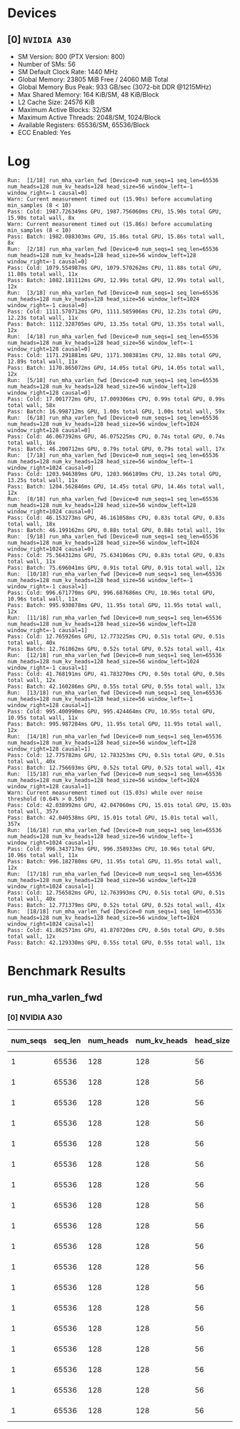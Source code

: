 # Devices

## [0] `NVIDIA A30`
* SM Version: 800 (PTX Version: 800)
* Number of SMs: 56
* SM Default Clock Rate: 1440 MHz
* Global Memory: 23805 MiB Free / 24060 MiB Total
* Global Memory Bus Peak: 933 GB/sec (3072-bit DDR @1215MHz)
* Max Shared Memory: 164 KiB/SM, 48 KiB/Block
* L2 Cache Size: 24576 KiB
* Maximum Active Blocks: 32/SM
* Maximum Active Threads: 2048/SM, 1024/Block
* Available Registers: 65536/SM, 65536/Block
* ECC Enabled: Yes

# Log

```
Run:  [1/18] run_mha_varlen_fwd [Device=0 num_seqs=1 seq_len=65536 num_heads=128 num_kv_heads=128 head_size=56 window_left=-1 window_right=-1 causal=0]
Warn: Current measurement timed out (15.90s) before accumulating min_samples (8 < 10)
Pass: Cold: 1987.726349ms GPU, 1987.756060ms CPU, 15.90s total GPU, 15.90s total wall, 8x 
Warn: Current measurement timed out (15.86s) before accumulating min_samples (8 < 10)
Pass: Batch: 1982.088303ms GPU, 15.86s total GPU, 15.86s total wall, 8x
Run:  [2/18] run_mha_varlen_fwd [Device=0 num_seqs=1 seq_len=65536 num_heads=128 num_kv_heads=128 head_size=56 window_left=128 window_right=-1 causal=0]
Pass: Cold: 1079.554987ms GPU, 1079.570262ms CPU, 11.88s total GPU, 11.88s total wall, 11x 
Pass: Batch: 1082.181112ms GPU, 12.99s total GPU, 12.99s total wall, 12x
Run:  [3/18] run_mha_varlen_fwd [Device=0 num_seqs=1 seq_len=65536 num_heads=128 num_kv_heads=128 head_size=56 window_left=1024 window_right=-1 causal=0]
Pass: Cold: 1111.570712ms GPU, 1111.585906ms CPU, 12.23s total GPU, 12.23s total wall, 11x 
Pass: Batch: 1112.328705ms GPU, 13.35s total GPU, 13.35s total wall, 12x
Run:  [4/18] run_mha_varlen_fwd [Device=0 num_seqs=1 seq_len=65536 num_heads=128 num_kv_heads=128 head_size=56 window_left=-1 window_right=128 causal=0]
Pass: Cold: 1171.291881ms GPU, 1171.308381ms CPU, 12.88s total GPU, 12.89s total wall, 11x 
Pass: Batch: 1170.865072ms GPU, 14.05s total GPU, 14.05s total wall, 12x
Run:  [5/18] run_mha_varlen_fwd [Device=0 num_seqs=1 seq_len=65536 num_heads=128 num_kv_heads=128 head_size=56 window_left=128 window_right=128 causal=0]
Pass: Cold: 17.001772ms GPU, 17.009306ms CPU, 0.99s total GPU, 0.99s total wall, 58x 
Pass: Batch: 16.998712ms GPU, 1.00s total GPU, 1.00s total wall, 59x
Run:  [6/18] run_mha_varlen_fwd [Device=0 num_seqs=1 seq_len=65536 num_heads=128 num_kv_heads=128 head_size=56 window_left=1024 window_right=128 causal=0]
Pass: Cold: 46.067392ms GPU, 46.075225ms CPU, 0.74s total GPU, 0.74s total wall, 16x 
Pass: Batch: 46.200712ms GPU, 0.79s total GPU, 0.79s total wall, 17x
Run:  [7/18] run_mha_varlen_fwd [Device=0 num_seqs=1 seq_len=65536 num_heads=128 num_kv_heads=128 head_size=56 window_left=-1 window_right=1024 causal=0]
Pass: Cold: 1203.946389ms GPU, 1203.966189ms CPU, 13.24s total GPU, 13.25s total wall, 11x 
Pass: Batch: 1204.562846ms GPU, 14.45s total GPU, 14.46s total wall, 12x
Run:  [8/18] run_mha_varlen_fwd [Device=0 num_seqs=1 seq_len=65536 num_heads=128 num_kv_heads=128 head_size=56 window_left=128 window_right=1024 causal=0]
Pass: Cold: 46.153273ms GPU, 46.161058ms CPU, 0.83s total GPU, 0.83s total wall, 18x 
Pass: Batch: 46.199162ms GPU, 0.88s total GPU, 0.88s total wall, 19x
Run:  [9/18] run_mha_varlen_fwd [Device=0 num_seqs=1 seq_len=65536 num_heads=128 num_kv_heads=128 head_size=56 window_left=1024 window_right=1024 causal=0]
Pass: Cold: 75.564312ms GPU, 75.634106ms CPU, 0.83s total GPU, 0.83s total wall, 11x 
Pass: Batch: 75.696041ms GPU, 0.91s total GPU, 0.91s total wall, 12x
Run:  [10/18] run_mha_varlen_fwd [Device=0 num_seqs=1 seq_len=65536 num_heads=128 num_kv_heads=128 head_size=56 window_left=-1 window_right=-1 causal=1]
Pass: Cold: 996.671770ms GPU, 996.687686ms CPU, 10.96s total GPU, 10.96s total wall, 11x 
Pass: Batch: 995.930878ms GPU, 11.95s total GPU, 11.95s total wall, 12x
Run:  [11/18] run_mha_varlen_fwd [Device=0 num_seqs=1 seq_len=65536 num_heads=128 num_kv_heads=128 head_size=56 window_left=128 window_right=-1 causal=1]
Pass: Cold: 12.765926ms GPU, 12.773225ms CPU, 0.51s total GPU, 0.51s total wall, 40x 
Pass: Batch: 12.761862ms GPU, 0.52s total GPU, 0.52s total wall, 41x
Run:  [12/18] run_mha_varlen_fwd [Device=0 num_seqs=1 seq_len=65536 num_heads=128 num_kv_heads=128 head_size=56 window_left=1024 window_right=-1 causal=1]
Pass: Cold: 41.768191ms GPU, 41.783270ms CPU, 0.50s total GPU, 0.50s total wall, 12x 
Pass: Batch: 42.160286ms GPU, 0.55s total GPU, 0.55s total wall, 13x
Run:  [13/18] run_mha_varlen_fwd [Device=0 num_seqs=1 seq_len=65536 num_heads=128 num_kv_heads=128 head_size=56 window_left=-1 window_right=128 causal=1]
Pass: Cold: 995.400990ms GPU, 995.424464ms CPU, 10.95s total GPU, 10.95s total wall, 11x 
Pass: Batch: 995.987284ms GPU, 11.95s total GPU, 11.95s total wall, 12x
Run:  [14/18] run_mha_varlen_fwd [Device=0 num_seqs=1 seq_len=65536 num_heads=128 num_kv_heads=128 head_size=56 window_left=128 window_right=128 causal=1]
Pass: Cold: 12.775782ms GPU, 12.783253ms CPU, 0.51s total GPU, 0.51s total wall, 40x 
Pass: Batch: 12.756693ms GPU, 0.52s total GPU, 0.52s total wall, 41x
Run:  [15/18] run_mha_varlen_fwd [Device=0 num_seqs=1 seq_len=65536 num_heads=128 num_kv_heads=128 head_size=56 window_left=1024 window_right=128 causal=1]
Warn: Current measurement timed out (15.03s) while over noise threshold (0.64% > 0.50%)
Pass: Cold: 42.038992ms GPU, 42.047060ms CPU, 15.01s total GPU, 15.03s total wall, 357x 
Pass: Batch: 42.040538ms GPU, 15.01s total GPU, 15.01s total wall, 357x
Run:  [16/18] run_mha_varlen_fwd [Device=0 num_seqs=1 seq_len=65536 num_heads=128 num_kv_heads=128 head_size=56 window_left=-1 window_right=1024 causal=1]
Pass: Cold: 996.343717ms GPU, 996.358933ms CPU, 10.96s total GPU, 10.96s total wall, 11x 
Pass: Batch: 996.182780ms GPU, 11.95s total GPU, 11.95s total wall, 12x
Run:  [17/18] run_mha_varlen_fwd [Device=0 num_seqs=1 seq_len=65536 num_heads=128 num_kv_heads=128 head_size=56 window_left=128 window_right=1024 causal=1]
Pass: Cold: 12.756582ms GPU, 12.763993ms CPU, 0.51s total GPU, 0.51s total wall, 40x 
Pass: Batch: 12.771379ms GPU, 0.52s total GPU, 0.52s total wall, 41x
Run:  [18/18] run_mha_varlen_fwd [Device=0 num_seqs=1 seq_len=65536 num_heads=128 num_kv_heads=128 head_size=56 window_left=1024 window_right=1024 causal=1]
Pass: Cold: 41.862571ms GPU, 41.870720ms CPU, 0.50s total GPU, 0.50s total wall, 12x 
Pass: Batch: 42.129330ms GPU, 0.55s total GPU, 0.55s total wall, 13x
```

# Benchmark Results

## run_mha_varlen_fwd

### [0] NVIDIA A30

| num_seqs | seq_len | num_heads | num_kv_heads | head_size | window_left | window_right | causal |  Q Tensor   |  K Tensor   |  V Tensor   |   Output    | Tokens |   Est. FLOPS   | Memory Usage | Samples |  CPU Time  | Noise |  GPU Time  | Noise |  Elem/s  | GlobalMem BW | BWUtil | Samples | Batch GPU  |
|----------|---------|-----------|--------------|-----------|-------------|--------------|--------|-------------|-------------|-------------|-------------|--------|----------------|--------------|---------|------------|-------|------------|-------|----------|--------------|--------|---------|------------|
|        1 |   65536 |       128 |          128 |        56 |          -1 |           -1 |      0 | 896.000 MiB | 896.000 MiB | 896.000 MiB | 896.000 MiB |  65536 | 61572651155456 |         3584 |      8x |    1.988 s | 0.23% |    1.988 s | 0.23% |  32.970K |   1.891 GB/s |  0.20% |      8x |    1.982 s |
|        1 |   65536 |       128 |          128 |        56 |         128 |           -1 |      0 | 896.000 MiB | 896.000 MiB | 896.000 MiB | 896.000 MiB |  65536 | 61572651155456 |         3584 |     11x |    1.080 s | 0.12% |    1.080 s | 0.12% |  60.706K |   3.481 GB/s |  0.37% |     12x |    1.082 s |
|        1 |   65536 |       128 |          128 |        56 |        1024 |           -1 |      0 | 896.000 MiB | 896.000 MiB | 896.000 MiB | 896.000 MiB |  65536 | 61572651155456 |         3584 |     11x |    1.112 s | 0.04% |    1.112 s | 0.04% |  58.958K |   3.381 GB/s |  0.36% |     12x |    1.112 s |
|        1 |   65536 |       128 |          128 |        56 |          -1 |          128 |      0 | 896.000 MiB | 896.000 MiB | 896.000 MiB | 896.000 MiB |  65536 | 61572651155456 |         3584 |     11x |    1.171 s | 0.12% |    1.171 s | 0.12% |  55.952K |   3.209 GB/s |  0.34% |     12x |    1.171 s |
|        1 |   65536 |       128 |          128 |        56 |         128 |          128 |      0 | 896.000 MiB | 896.000 MiB | 896.000 MiB | 896.000 MiB |  65536 | 61572651155456 |         3584 |     58x |  17.009 ms | 0.50% |  17.002 ms | 0.50% |   3.855M | 221.041 GB/s | 23.69% |     59x |  16.999 ms |
|        1 |   65536 |       128 |          128 |        56 |        1024 |          128 |      0 | 896.000 MiB | 896.000 MiB | 896.000 MiB | 896.000 MiB |  65536 | 61572651155456 |         3584 |     16x |  46.075 ms | 0.50% |  46.067 ms | 0.50% |   1.423M |  81.578 GB/s |  8.74% |     17x |  46.201 ms |
|        1 |   65536 |       128 |          128 |        56 |          -1 |         1024 |      0 | 896.000 MiB | 896.000 MiB | 896.000 MiB | 896.000 MiB |  65536 | 61572651155456 |         3584 |     11x |    1.204 s | 0.05% |    1.204 s | 0.05% |  54.434K |   3.121 GB/s |  0.33% |     12x |    1.205 s |
|        1 |   65536 |       128 |          128 |        56 |         128 |         1024 |      0 | 896.000 MiB | 896.000 MiB | 896.000 MiB | 896.000 MiB |  65536 | 61572651155456 |         3584 |     18x |  46.161 ms | 0.49% |  46.153 ms | 0.49% |   1.420M |  81.426 GB/s |  8.73% |     19x |  46.199 ms |
|        1 |   65536 |       128 |          128 |        56 |        1024 |         1024 |      0 | 896.000 MiB | 896.000 MiB | 896.000 MiB | 896.000 MiB |  65536 | 61572651155456 |         3584 |     11x |  75.634 ms | 0.56% |  75.564 ms | 0.37% | 867.288K |  49.734 GB/s |  5.33% |     12x |  75.696 ms |
|        1 |   65536 |       128 |          128 |        56 |          -1 |           -1 |      1 | 896.000 MiB | 896.000 MiB | 896.000 MiB | 896.000 MiB |  65536 | 61572651155456 |         3584 |     11x | 996.688 ms | 0.07% | 996.672 ms | 0.07% |  65.755K |   3.771 GB/s |  0.40% |     12x | 995.931 ms |
|        1 |   65536 |       128 |          128 |        56 |         128 |           -1 |      1 | 896.000 MiB | 896.000 MiB | 896.000 MiB | 896.000 MiB |  65536 | 61572651155456 |         3584 |     40x |  12.773 ms | 0.42% |  12.766 ms | 0.41% |   5.134M | 294.385 GB/s | 31.55% |     41x |  12.762 ms |
|        1 |   65536 |       128 |          128 |        56 |        1024 |           -1 |      1 | 896.000 MiB | 896.000 MiB | 896.000 MiB | 896.000 MiB |  65536 | 61572651155456 |         3584 |     12x |  41.783 ms | 0.45% |  41.768 ms | 0.45% |   1.569M |  89.975 GB/s |  9.64% |     13x |  42.160 ms |
|        1 |   65536 |       128 |          128 |        56 |          -1 |          128 |      1 | 896.000 MiB | 896.000 MiB | 896.000 MiB | 896.000 MiB |  65536 | 61572651155456 |         3584 |     11x | 995.424 ms | 0.09% | 995.401 ms | 0.09% |  65.839K |   3.775 GB/s |  0.40% |     12x | 995.987 ms |
|        1 |   65536 |       128 |          128 |        56 |         128 |          128 |      1 | 896.000 MiB | 896.000 MiB | 896.000 MiB | 896.000 MiB |  65536 | 61572651155456 |         3584 |     40x |  12.783 ms | 0.41% |  12.776 ms | 0.40% |   5.130M | 294.158 GB/s | 31.52% |     41x |  12.757 ms |
|        1 |   65536 |       128 |          128 |        56 |        1024 |          128 |      1 | 896.000 MiB | 896.000 MiB | 896.000 MiB | 896.000 MiB |  65536 | 61572651155456 |         3584 |    357x |  42.047 ms | 0.64% |  42.039 ms | 0.64% |   1.559M |  89.395 GB/s |  9.58% |    357x |  42.041 ms |
|        1 |   65536 |       128 |          128 |        56 |          -1 |         1024 |      1 | 896.000 MiB | 896.000 MiB | 896.000 MiB | 896.000 MiB |  65536 | 61572651155456 |         3584 |     11x | 996.359 ms | 0.15% | 996.344 ms | 0.15% |  65.776K |   3.772 GB/s |  0.40% |     12x | 996.183 ms |
|        1 |   65536 |       128 |          128 |        56 |         128 |         1024 |      1 | 896.000 MiB | 896.000 MiB | 896.000 MiB | 896.000 MiB |  65536 | 61572651155456 |         3584 |     40x |  12.764 ms | 0.45% |  12.757 ms | 0.45% |   5.137M | 294.601 GB/s | 31.57% |     41x |  12.771 ms |
|        1 |   65536 |       128 |          128 |        56 |        1024 |         1024 |      1 | 896.000 MiB | 896.000 MiB | 896.000 MiB | 896.000 MiB |  65536 | 61572651155456 |         3584 |     12x |  41.871 ms | 0.49% |  41.863 ms | 0.49% |   1.566M |  89.772 GB/s |  9.62% |     13x |  42.129 ms |
